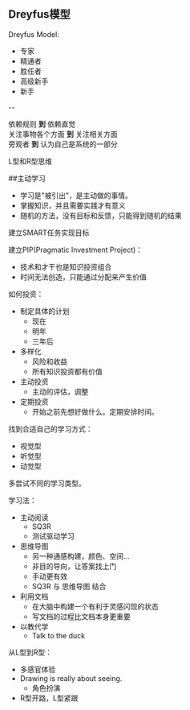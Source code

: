 ## Dreyfus模型
Dreyfus Model:   

- 专家
- 精通者
- 胜任者
- 高级新手
- 新手

--

依赖规则 **到** 依赖直觉     
关注事物各个方面 **到** 关注相关方面    
旁观者 **到** 认为自己是系统的一部分   

L型和R型思维

##主动学习

- 学习是"被引出"，是主动做的事情。
- 掌握知识，并且需要实践才有意义
- 随机的方法，没有目标和反馈，只能得到随机的结果

建立SMART任务实现目标

建立PIP(Pragmatic Investment Project)：

- 技术和才干也是知识投资组合
- 时间无法创造，只能通过分配来产生价值

如何投资：

- 制定具体的计划
  - 现在
  - 明年
  - 三年后
- 多样化
  - 风险和收益
  - 所有知识投资都有价值
- 主动投资
  - 主动的评估，调整
- 定期投资
  - 开始之前先想好做什么。定期安排时间。

找到合适自己的学习方式：

- 视觉型
- 听觉型
- 动觉型

多尝试不同的学习类型。

学习法：

- 主动阅读
  - SQ3R
  - 测试驱动学习
- 思维导图
  - 另一种通感构建，颜色、空间...
  - 非目的导向，让答案找上门
  - 手动更有效
  - SQ3R 与 思维导图 结合
- 利用文档
  - 在大脑中构建一个有利于灵感闪现的状态
  - 写文档的过程比文档本身更重要
- 以教代学
  - Talk to the duck

从L型到R型：

- 多感官体验
- Drawing is really about seeing.
  - 角色扮演
- R型开路，L型紧跟